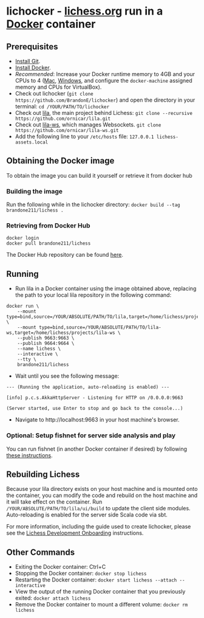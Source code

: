 # lichocker - [lichess.org](https://lichess.org) run in a [Docker](https://www.docker.com/) container

## Prerequisites

* [Install Git](https://git-scm.com/downloads).
* [Install Docker](https://docs.docker.com/install/).
* *Recommended*: Increase your Docker runtime memory to 4GB and your CPUs to 4 ([Mac](https://docs.docker.com/docker-for-mac/#advanced), [Windows](https://docs.docker.com/docker-for-windows/#advanced), and configure the `docker-machine` assigned memory and CPUs for VirtualBox).
* Check out lichocker (`git clone https://github.com/BrandonE/lichocker`) and open the directory in your terminal: `cd /YOUR/PATH/TO/lichocker`
* Check out [lila](https://github.com/ornicar/lila), the main project behind Lichess: `git clone --recursive https://github.com/ornicar/lila.git`
* Check out [lila-ws](https://github.com/ornicar/lila-ws), which manages Websockets. `git clone https://github.com/ornicar/lila-ws.git`
* Add the following line to your `/etc/hosts` file: `127.0.0.1 lichess-assets.local`

## Obtaining the Docker image

To obtain the image you can build it yourself or retrieve it from docker hub

### Building the image

Run the following while in the lichocker directory: `docker build --tag brandone211/lichess .`

### Retrieving from Docker Hub

```
docker login
docker pull brandone211/lichess
```

The Docker Hub repository can be found [here](https://hub.docker.com/r/brandone211/lichess/).

## Running

* Run lila in a Docker container using the image obtained above, replacing the path to your local lila repository in the following command:

```
docker run \
    --mount type=bind,source=/YOUR/ABSOLUTE/PATH/TO/lila,target=/home/lichess/projects/lila \
    --mount type=bind,source=/YOUR/ABSOLUTE/PATH/TO/lila-ws,target=/home/lichess/projects/lila-ws \
    --publish 9663:9663 \
    --publish 9664:9664 \
    --name lichess \
    --interactive \
    --tty \
    brandone211/lichess
```

* Wait until you see the following message:

```
--- (Running the application, auto-reloading is enabled) ---

[info] p.c.s.AkkaHttpServer - Listening for HTTP on /0.0.0.0:9663

(Server started, use Enter to stop and go back to the console...)
```

* Navigate to http://localhost:9663 in your host machine's browser.

### Optional: Setup fishnet for server side analysis and play

You can run fishnet (in another Docker container if desired) by following [these instructions](https://github.com/niklasf/fishnet).

## Rebuilding Lichess

Because your lila directory exists on your host machine and is mounted onto the container, you can modify the code and rebuild on the host machine and it will take effect on the container. Run `/YOUR/ABSOLUTE/PATH/TO/lila/ui/build` to update the client side modules. Auto-reloading is enabled for the server side Scala code via sbt.

For more information, including the guide used to create lichocker, please see the [Lichess Development Onboarding](https://github.com/ornicar/lila/wiki/Lichess-Development-Onboarding) instructions.

## Other Commands

* Exiting the Docker container: Ctrl+C
* Stopping the Docker container: `docker stop lichess`
* Restarting the Docker container: `docker start lichess --attach --interactive`
* View the output of the running Docker container that you previously exited: `docker attach lichess`
* Remove the Docker container to mount a different volume: `docker rm lichess`
